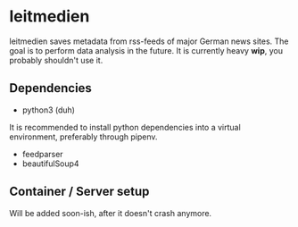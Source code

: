 # leitmedien

leitmedien saves metadata from rss-feeds of major German news sites. The goal is to perform data analysis in the future. It is currently heavy **wip**, you probably shouldn't use it.

## Dependencies

- python3 (duh)

It is recommended to install python dependencies into a virtual environment, preferably through pipenv.

- feedparser
- beautifulSoup4

## Container / Server setup

Will be added soon-ish, after it doesn't crash anymore.
